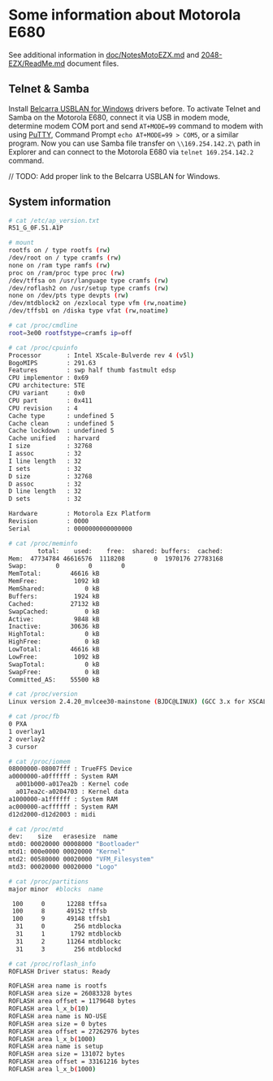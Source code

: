 Some information about Motorola E680
====================================

See additional information in [doc/NotesMotoEZX.md](NotesMotoEZX.md) and [2048-EZX/ReadMe.md](../2048-EZX/ReadMe.md) document files.

## Telnet & Samba

Install [Belcarra USBLAN for Windows]() drivers before. To activate Telnet and Samba on the Motorola E680, connect it via USB in modem mode, determine modem COM port and send `AT+MODE=99` command to modem with using [PuTTY](https://www.putty.org/), Command Prompt `echo AT+MODE=99 > COM5`, or a similar program. Now you can use Samba file transfer on `\\169.254.142.2\` path in Explorer and can connect to the Motorola E680 via `telnet 169.254.142.2` command.

// TODO: Add proper link to the Belcarra USBLAN for Windows.

## System information

```sh
# cat /etc/ap_version.txt
R51_G_0F.51.A1P

# mount
rootfs on / type rootfs (rw)
/dev/root on / type cramfs (rw)
none on /ram type ramfs (rw)
proc on /ram/proc type proc (rw)
/dev/tffsa on /usr/language type cramfs (rw)
/dev/roflash2 on /usr/setup type cramfs (rw)
none on /dev/pts type devpts (rw)
/dev/mtdblock2 on /ezxlocal type vfm (rw,noatime)
/dev/tffsb1 on /diska type vfat (rw,noatime)

# cat /proc/cmdline
root=3e00 rootfstype=cramfs ip=off

# cat /proc/cpuinfo
Processor       : Intel XScale-Bulverde rev 4 (v5l)
BogoMIPS        : 291.63
Features        : swp half thumb fastmult edsp
CPU implementor : 0x69
CPU architecture: 5TE
CPU variant     : 0x0
CPU part        : 0x411
CPU revision    : 4
Cache type      : undefined 5
Cache clean     : undefined 5
Cache lockdown  : undefined 5
Cache unified   : harvard
I size          : 32768
I assoc         : 32
I line length   : 32
I sets          : 32
D size          : 32768
D assoc         : 32
D line length   : 32
D sets          : 32

Hardware        : Motorola Ezx Platform
Revision        : 0000
Serial          : 0000000000000000

# cat /proc/meminfo
        total:    used:    free:  shared: buffers:  cached:
Mem:  47734784 46616576  1118208        0  1970176 27783168
Swap:        0        0        0
MemTotal:        46616 kB
MemFree:          1092 kB
MemShared:           0 kB
Buffers:          1924 kB
Cached:          27132 kB
SwapCached:          0 kB
Active:           9848 kB
Inactive:        30636 kB
HighTotal:           0 kB
HighFree:            0 kB
LowTotal:        46616 kB
LowFree:          1092 kB
SwapTotal:           0 kB
SwapFree:            0 kB
Committed_AS:    55500 kB

# cat /proc/version
Linux version 2.4.20_mvlcee30-mainstone (BJDC@LINUX) (GCC 3.x for XSCALE) #1 Jan 1,2003

# cat /proc/fb
0 PXA
1 overlay1
2 overlay2
3 cursor

# cat /proc/iomem
08000000-08007fff : TrueFFS Device
a0000000-a0ffffff : System RAM
  a001b000-a017ea2b : Kernel code
  a017ea2c-a0204703 : Kernel data
a1000000-a1ffffff : System RAM
ac000000-acffffff : System RAM
d12d2000-d12d2003 : midi

# cat /proc/mtd
dev:    size   erasesize  name
mtd0: 00020000 00008000 "Bootloader"
mtd1: 000e0000 00020000 "Kernel"
mtd2: 00580000 00020000 "VFM_Filesystem"
mtd3: 00020000 00020000 "Logo"

# cat /proc/partitions
major minor  #blocks  name

 100     0      12288 tffsa
 100     8      49152 tffsb
 100     9      49148 tffsb1
  31     0        256 mtdblocka
  31     1       1792 mtdblockb
  31     2      11264 mtdblockc
  31     3        256 mtdblockd

# cat /proc/roflash_info
ROFLASH Driver status: Ready

ROFLASH area name is rootfs
ROFLASH area size = 26083328 bytes
ROFLASH area offset = 1179648 bytes
ROFLASH area l_x_b(10)
ROFLASH area name is NO-USE
ROFLASH area size = 0 bytes
ROFLASH area offset = 27262976 bytes
ROFLASH area l_x_b(1000)
ROFLASH area name is setup
ROFLASH area size = 131072 bytes
ROFLASH area offset = 33161216 bytes
ROFLASH area l_x_b(1000)
```
